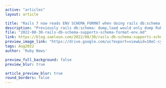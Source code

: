 ```yaml
---
active: "articles"
layout: article

title: "Rails 7 now reads ENV SCHEMA_FORMAT when doing rails db:schema: dump,load"
description: "Previously rails db:schema: dump,load would only dump Ruby format. Now it reads ENV SCHEMA_FORMAT to choose between Ruby and SQL formats."
file: "2022-08-30-rails-db-schema-supports-schema-format-env.md"
link: https://blog.saeloun.com/2022/08/30/rails-db-schema-supports-schema-format-env
preview_image_link: "https://drive.google.com/uc?export=view&id=18eC-cyUIQQeISkEgpPOsLBKd_m34N-xq"
tags: Aug2022
author: 'Ruby News'

preview_full_background: false
preview_blur: true

article_preview_blur: true
round_borders: false
---
```

